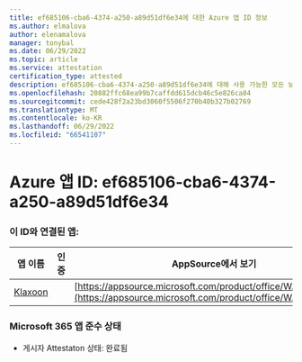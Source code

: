 ```yaml
---
title: ef685106-cba6-4374-a250-a89d51df6e34에 대한 Azure 앱 ID 정보
ms.author: elmalova
author: elenamalova
manager: tonybal
ms.date: 06/29/2022
ms.topic: article
ms.service: attestation
certification_type: attested
description: ef685106-cba6-4374-a250-a89d51df6e34에 대해 사용 가능한 모든 보안 및 규정 준수 정보입니다.
ms.openlocfilehash: 20882ffc68ea99b7caffdd615dcb46c5e826ca84
ms.sourcegitcommit: cede428f2a23bd3060f5506f270b40b327b02769
ms.translationtype: MT
ms.contentlocale: ko-KR
ms.lasthandoff: 06/29/2022
ms.locfileid: "66541107"
---
```

# <a name="azure-app-id-ef685106-cba6-4374-a250-a89d51df6e34"></a>Azure 앱 ID: ef685106-cba6-4374-a250-a89d51df6e34


### <a name="apps-associated-with-this-id"></a>이 ID와 연결된 앱:
| **앱 이름** | **인증** | **AppSource에서 보기** |
|--------------|---------------|-----------------------|
| [Klaxoon](../forward/WA104382058.md) |  | [https://appsource.microsoft.com/product/office/WA104382058](https://appsource.microsoft.com/product/office/WA104382058) |

### <a name="microsoft-365-app-compliance-status"></a>Microsoft 365 앱 준수 상태
- 게시자 Attestaton 상태: 완료됨
